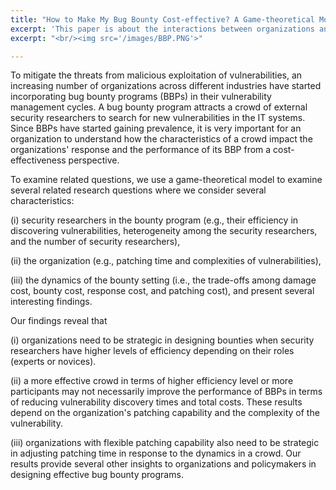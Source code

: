```yaml
---
title: "How to Make My Bug Bounty Cost-effective? A Game-theoretical Model"
excerpt: 'This paper is about the interactions between organizations and a crowd of security researchers in bug bounty programs.'
excerpt: "<br/><img src='/images/BBP.PNG'>"

---
```


To mitigate the threats from malicious exploitation of vulnerabilities, an increasing number of organizations across different industries have started incorporating bug bounty programs (BBPs) in their vulnerability management cycles. A bug bounty program attracts a crowd of external security researchers to search for new vulnerabilities in the IT systems. Since BBPs have started gaining prevalence, it is very important for an organization to understand how the characteristics of a crowd impact the organizations' response and the performance of its BBP from a cost-effectiveness perspective. 

To examine related questions, we use a game-theoretical model to examine several related research questions where we consider several characteristics:

(i) security researchers in the bounty program (e.g., their efficiency in discovering vulnerabilities, heterogeneity among the security researchers, and the number of security researchers),

(ii) the organization (e.g., patching time and complexities of vulnerabilities), 

(iii) the dynamics of the bounty setting (i.e., the trade-offs among damage cost, bounty cost, response cost, and patching cost), and present several interesting findings. 

Our findings reveal that 

(i) organizations need to be strategic in designing bounties when security researchers have higher levels of efficiency depending on their roles (experts or novices). 

(ii) a more effective crowd in terms of higher efficiency level or more participants may not necessarily improve the performance of BBPs in terms of reducing vulnerability discovery times and total costs. These results depend on the organization's patching capability and the complexity of the vulnerability.

(iii) organizations with flexible patching capability also need to be strategic in adjusting patching time in response to the dynamics in a crowd. Our results provide several other insights to organizations and policymakers in designing effective bug bounty programs.